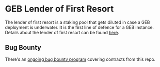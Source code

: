 # GEB Lender of First Resort

The lender of first resort is a staking pool that gets diluted in case a GEB deployment is underwater. It is the first line of defence for a GEB instance. Details about the lender of first resort can be found [here](https://docs.reflexer.finance/incentives/flx-staking).

## Bug Bounty

There's an [ongoing bug bounty program](https://immunefi.com/bounty/reflexer/) covering contracts from this repo.
